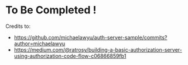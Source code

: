 # To Be Completed !


Credits to:
- https://github.com/michaelawyu/auth-server-sample/commits?author=michaelawyu
- https://medium.com/@ratrosy/building-a-basic-authorization-server-using-authorization-code-flow-c06866859fb1

